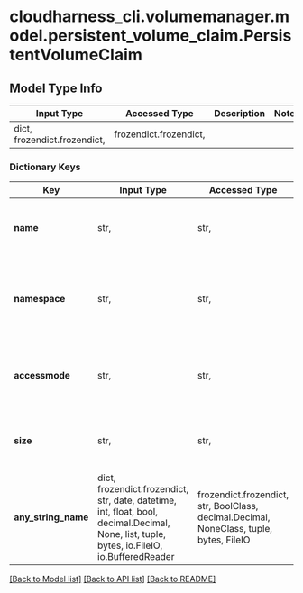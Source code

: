 # cloudharness_cli.volumemanager.model.persistent_volume_claim.PersistentVolumeClaim

## Model Type Info
Input Type | Accessed Type | Description | Notes
------------ | ------------- | ------------- | -------------
dict, frozendict.frozendict,  | frozendict.frozendict,  |  | 

### Dictionary Keys
Key | Input Type | Accessed Type | Description | Notes
------------ | ------------- | ------------- | ------------- | -------------
**name** | str,  | str,  | Unique name for the Persisten Volume Claim | [optional] 
**namespace** | str,  | str,  | The namespace where the Persistent Volume Claim resides in | [optional] 
**accessmode** | str,  | str,  | The accessmode of the Persistent Volume Claim | [optional] 
**size** | str,  | str,  | The size of the Persistent Volume Claim. | [optional] 
**any_string_name** | dict, frozendict.frozendict, str, date, datetime, int, float, bool, decimal.Decimal, None, list, tuple, bytes, io.FileIO, io.BufferedReader | frozendict.frozendict, str, BoolClass, decimal.Decimal, NoneClass, tuple, bytes, FileIO | any string name can be used but the value must be the correct type | [optional]

[[Back to Model list]](../../README.md#documentation-for-models) [[Back to API list]](../../README.md#documentation-for-api-endpoints) [[Back to README]](../../README.md)

